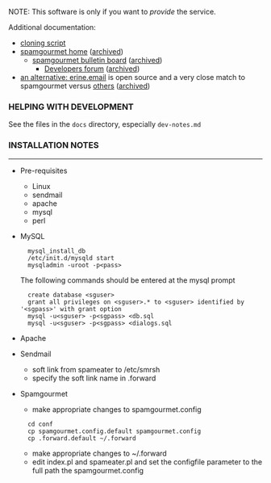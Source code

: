 
NOTE: This software is only if you want to *provide* the service.

Additional documentation:

- [cloning script][clone-script]
- [spamgourmet home][spam-home] ([archived][spam-home-arch])
    - [spamgourmet bulletin board][spam-bbs] ([archived][spam-bbs-arch])
        - [Developers forum][spam-bbs-dev] ([archived][spam-bbs-dev-arch])
- [an alternative: erine.email](https://gitlab.com/mdavranche/erine.email) is open source and a very close match to spamgourmet versus [others](https://bbs.spamgourmet.com/viewtopic.php?f=7&t=1786) ([archived](https://web.archive.org/web/20190821185327/https://bbs.spamgourmet.com/viewtopic.php?f=7&t=1786)) 

[clone-script]: https://github.com/vasile-gh/spamgourmet-clone
[spam-home]: https://www.spamgourmet.com/index.pl
[spam-home-arch]: https://web.archive.org/web/*/www.spamgourmet.com
[spam-bbs]: https://bbs.spamgourmet.com/index.php
[spam-bbs-arch]: https://web.archive.org/web/*/https://bbs.spamgourmet.com/index.php
[spam-bbs-dev]: https://bbs.spamgourmet.com/viewforum.php?f=2
[spam-bbs-dev-arch]: https://web.archive.org/web/*/https://bbs.spamgourmet.com/viewforum.php?f=2

### HELPING WITH DEVELOPMENT

See the files in the `docs` directory, especially `dev-notes.md`


### INSTALLATION NOTES
------------------

- Pre-requisites

	* Linux
	* sendmail
	* apache
	* mysql
	* perl

- MySQL

  ```
	mysql_install_db
	/etc/init.d/mysqld start
	mysqladmin -uroot -p<pass>
  ```

	The following commands should be entered at the mysql prompt
  ```
	create database <sguser>
	grant all privileges on <sguser>.* to <sguser> identified by '<sgpass>' with grant option
	mysql -u<sguser> -p<sgpass> <db.sql
	mysql -u<sguser> -p<sgpass> <dialogs.sql
	```

- Apache

- Sendmail

	* soft link from spameater to /etc/smrsh
	* specify the soft link name in .forward

- Spamgourmet

	* make appropriate changes to spamgourmet.config
  &nbsp;
  ```
	cd conf
	cp spamgourmet.config.default spamgourmet.config
	cp .forward.default ~/.forward
  ```

	* make appropriate changes to ~/.forward
	* edit index.pl and spameater.pl and set the configfile parameter to the full path the spamgourmet.config
